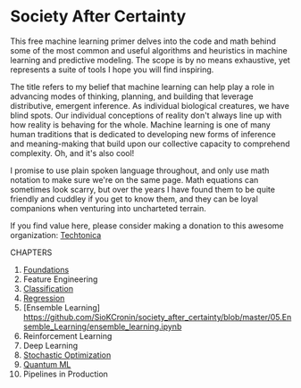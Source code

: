 # Society After Certainty

This free machine learning primer delves into the code and math behind some of the most common and useful algorithms and heuristics in machine learning and predictive modeling. The scope is by no means exhaustive, yet represents a suite of tools I hope you will find inspiring. 

The title refers to my belief that machine learning can help play a role in advancing modes of thinking, planning, and building that leverage distributive, emergent inference. As individual biological creatures, we have blind spots. Our individual conceptions of reality don't always line up with how reality is behaving for the whole. Machine learning is one of many human traditions that is dedicated to developing new forms of inference and meaning-making that build upon our collective capacity to comprehend complexity. Oh, and it's also cool!

I promise to use plain spoken language throughout, and only use math notation to make sure we're on the same page.  Math equations can sometimes look scarry, but over the years I have found them to be quite friendly and cuddley if you get to know them, and they can be loyal companions when venturing into uncharteted terrain. 

If you find value here, please consider making a donation to this awesome organization: [Techtonica](https://techtonica.org/) 

CHAPTERS
1. [Foundations](https://github.com/SioKCronin/society_after_certainty/blob/master/01.Math_and_Probability/Math_and_Probability.ipynb)
2. Feature Engineering
3. [Classification](https://github.com/SioKCronin/society_after_certainty/blob/master/03.Classification/03.Classification.ipynb)
4. [Regression](https://github.com/SioKCronin/society_after_certainty/blob/master/04.Regression/04.Regression.ipynb) 
5. [Ensemble Learning] 
https://github.com/SioKCronin/society_after_certainty/blob/master/05.Ensemble_Learning/ensemble_learning.ipynb
6. Reinforcement Learning 
7. Deep Learning 
8. [Stochastic Optimization](https://github.com/SioKCronin/society_after_certainty/blob/master/08.Stochastic_Optimization/Stochastic_Optimization.ipynb)
9. [Quantum ML](https://github.com/SioKCronin/society_after_certainty/blob/master/09.Quantum_ML/09.Quantum_ML.ipynb)
10. Pipelines in Production
